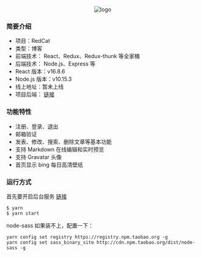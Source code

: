 <p align="center">
  <img src="https://github.com/1103409364/rr-blog/blob/master/src/statics/logo.jpg?raw=true" alt="logo">
</p>
<!-- <h1 align="center"><a href="#" target="_blank">RedCat</a></h1> -->

### 简要介绍
* 项目：RedCat
* 类型：博客
* 前端技术： React、Redux、Redux-thunk 等全家桶
* 后端技术： Node.js、Express 等
* React 版本：v16.8.6
* Node.js 版本：v10.15.3
* 线上地址：暂未上线
* 项目后端： [链接](https://github.com/1103409364/rr-blog-backend)

### 功能特性
* 注册、登录、退出
* 邮箱验证
* 发表、修改、搜索、删除文章等基本功能
* 支持 Markdown 在线编辑和实时预览
* 支持 Gravatar 头像
* 首页显示 bing 每日高清壁纸


### 运行方式
首先要开启后台服务 [链接](https://github.com/1103409364/rr-blog-backend)
```
$ yarn
$ yarn start
```
node-sass 如果装不上，配置一下：
```
yarn config set registry https://registry.npm.taobao.org -g
yarn config set sass_binary_site http://cdn.npm.taobao.org/dist/node-sass -g
```
